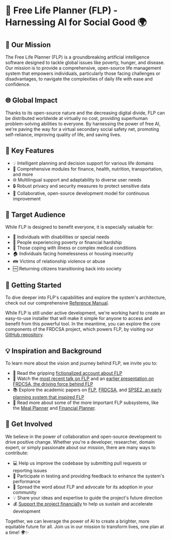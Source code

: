 # 🌟 Free Life Planner (FLP) - Harnessing AI for Social Good 🌍

## 🎯 Our Mission
The Free Life Planner (FLP) is a groundbreaking artificial intelligence software designed to tackle global issues like poverty, hunger, and disease. Our mission is to provide a comprehensive, open-source life management system that empowers individuals, particularly those facing challenges or disadvantages, to navigate the complexities of daily life with ease and confidence.

## 🌐 Global Impact
Thanks to its open-source nature and the decreasing digital divide, FLP can be distributed worldwide at virtually no cost, providing superhuman problem-solving abilities to everyone. By harnessing the power of free AI, we're paving the way for a virtual secondary social safety net, promoting self-reliance, improving quality of life, and saving lives.

## 🧩 Key Features
- 💡 Intelligent planning and decision support for various life domains
- 💼 Comprehensive modules for finance, health, nutrition, transportation, and more
- 🌐 Multilingual support and adaptability to diverse user needs
- 🔒 Robust privacy and security measures to protect sensitive data
- 🤝 Collaborative, open-source development model for continuous improvement

## 👥 Target Audience
While FLP is designed to benefit everyone, it is especially valuable for:
- 👥 Individuals with disabilities or special needs
- 💸 People experiencing poverty or financial hardship
- 🏥 Those coping with illness or complex medical conditions
- 🏠 Individuals facing homelessness or housing insecurity
- 👪 Victims of relationship violence or abuse
- 🆓 Returning citizens transitioning back into society

## 🚀 Getting Started
To dive deeper into FLP's capabilities and explore the system's architecture, check out our comprehensive [Reference Manual](https://github.com/aindilis/flp/blob/main/ReferenceManual.md). 

While FLP is still under active development, we're working hard to create an easy-to-use installer that will make it simple for anyone to access and benefit from this powerful tool. In the meantime, you can explore the core components of the FRDCSA project, which powers FLP, by visiting our [GitHub repository](https://github.com/aindilis/frdcsa-panoply-git-20200329).

## 💡 Inspiration and Background
To learn more about the vision and journey behind FLP, we invite you to:
- 📖 Read the gripping [fictionalized account about FLP](https://frdcsa.org/~andrewdo/writings/homeless-story.html)
- 🎥 Watch the [most recent talk on FLP](https://ontologforum.org/index.php/ConferenceCall_2022_04_20) and an [earlier presentation on FRDCSA, the driving force behind FLP](https://frdcsa.org/~andrewdo/frdcsa-emacsconf2019-final.webm)
- 📚 Explore the academic papers on [FLP](https://frdcsa.org/%7eandrewdo/flp-jwas-article-draft-1.pdf), [FRDCSA](https://frdcsa.org/~andrewdo/pioneer/wk1/frdcsa.pdf), and [SPSE2, an early planning system that inspired FLP](https://frdcsa.org/visual-aid/pdf/Temporal-Planning-and-Inferencing-for-Personal-Task-Management-with-SPSE2.pdf)
- 📖 Read more about some of the more important FLP subsystems, like the [Meal Planner](https://github.com/aindilis/gourmet-formalog-standalone/blob/main/README.md) and [Financial Planner](https://github.com/aindilis/financial-planning/blob/main/README.md).

## 🙌 Get Involved
We believe in the power of collaboration and open-source development to drive positive change. Whether you're a developer, researcher, domain expert, or simply passionate about our mission, there are many ways to contribute:

- 💻 Help us improve the codebase by submitting pull requests or reporting issues
- 🧪 Participate in testing and providing feedback to enhance the system's performance
- 📣 Spread the word about FLP and advocate for its adoption in your community
- 💡 Share your ideas and expertise to guide the project's future direction
- 💰 [Support the project financially](https://frdcsa.org/~andrewdo#donate) to help us sustain and accelerate development

Together, we can leverage the power of AI to create a brighter, more equitable future for all. Join us in our mission to transform lives, one plan at a time! 🌍✨
